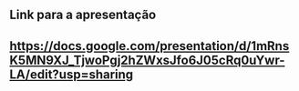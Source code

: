 Link para a apresentação
--------------------------
https://docs.google.com/presentation/d/1mRnsK5MN9XJ_TjwoPgj2hZWxsJfo6J05cRq0uYwr-LA/edit?usp=sharing
--------------------------